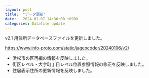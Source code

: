 ```yaml
---
layout: post
title:  "データ更新"
date:   2024-01-07 14:30:00 +0900
categories: Datafile update
---
```


v2.1 用住所データベースファイルを更新しました。

https://www.info-proto.com/static/jageocoder/20240106/v2/

- 浜松市の区再編の情報を反映しました。
- 街区レベル・大字町丁目レベル位置参照情報の修正を反映しました。
- 住居表示住所の更新情報を反映しました。
